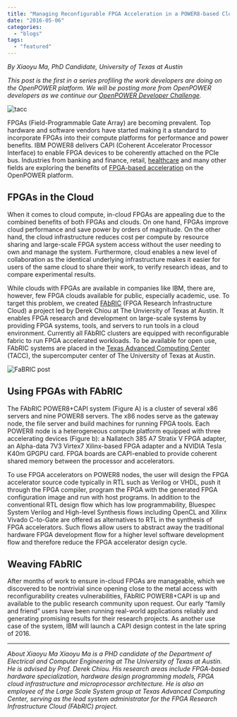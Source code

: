 ```yaml
---
title: "Managing Reconfigurable FPGA Acceleration in a POWER8-based Cloud with FAbRIC"
date: "2016-05-06"
categories: 
  - "blogs"
tags: 
  - "featured"
---
```


_By Xiaoyu Ma, PhD Candidate, University of Texas at Austin_

_This post is the first in a series profiling the work developers are doing on the OpenPOWER platform. We will be posting more from OpenPOWER developers as we continue our [OpenPOWER Developer Challenge](http://openpower.devpost.com)._ 

![tacc](images/tacc.png)

FPGAs (Field-Programmable Gate Array) are becoming prevalent. Top hardware and software vendors have started making it a standard to incorporate FPGAs into their compute platforms for performance and power benefits. IBM POWER8 delivers CAPI (Coherent Accelerator Processor Interface) to enable FPGA devices to be coherently attached on the PCIe bus. Industries from banking and finance, retail, [healthcare](https://openpowerfoundation.org/blogs/genomics-with-apache-spark/) and many other fields are exploring the benefits of [FPGA-based acceleration](https://openpowerfoundation.org/blogs/capi-drives-business-performance/) on the OpenPOWER platform.

## FPGAs in the Cloud

When it comes to cloud compute, in-cloud FPGAs are appealing due to the combined benefits of both FPGAs and clouds. On one hand, FPGAs improve cloud performance and save power by orders of magnitude. On the other hand, the cloud infrastructure reduces cost per compute by resource sharing and large-scale FPGA system access without the user needing to own and manage the system. Furthermore, cloud enables a new level of collaboration as the identical underlying infrastructure makes it easier for users of the same cloud to share their work, to verify research ideas, and to compare experimental results.

While clouds with FPGAs are available in companies like IBM, there are, however, few FPGA clouds available for public, especially academic, use. To target this problem, we created [FAbRIC](https://wikis.utexas.edu/display/fabric/Home) (FPGA Research Infrastructure Cloud) a project led by Derek Chiou at The Unviersity of Texas at Austin. It enables FPGA research and development on large-scale systems by providing FPGA systems, tools, and servers to run tools in a cloud environment. Currently all FAbRIC clusters are equipped with reconfigurable fabric to run FPGA accelerated workloads. To be available for open use, FAbRIC systems are placed in the [Texas Advanced Computing Center](https://www.tacc.utexas.edu/systems/fabric) (TACC), the supercomputer center of The University of Texas at Austin.

![FaBRIC post](images/FaBRIC-post-1.jpg)

## Using FPGAs with FAbRIC

The FAbRIC POWER8+CAPI system (Figure A) is a cluster of several x86 servers and nine POWER8 servers. The x86 nodes serve as the gateway node, the file server and build machines for running FPGA tools. Each POWER8 node is a heterogeneous compute platform equipped with three accelerating devices (Figure b): a Nallatech 385 A7 Stratix V FPGA adapter, an Alpha-data 7V3 Virtex7 Xilinx-based FPGA adapter and a NVIDIA Tesla K40m GPGPU card. FPGA boards are CAPI-enabled to provide coherent shared memory between the processor and accelerators.

To use FPGA accelerators on POWER8 nodes, the user will design the FPGA accelerator source code typically in RTL such as Verilog or VHDL, push it through the FPGA compiler, program the FPGA with the generated FPGA configuration image and run with host programs. In addition to the conventional RTL design flow which has low programmability, Bluespec System Verilog and High-level Synthesis flows including OpenCL and Xilinx Vivado C-to-Gate are offered as alternatives to RTL in the synthesis of FPGA accelerators. Such flows allow users to abstract away the traditional hardware FPGA development flow for a higher level software development flow and therefore reduce the FPGA accelerator design cycle.

## Weaving FAbRIC

After months of work to ensure in-cloud FPGAs are manageable, which we discovered to be nontrivial since opening close to the metal access with reconfigurability creates vulnerabilities, FAbRIC POWER8+CAPI is up and available to the public research community upon request. Our early “family and friend” users have been running real-world applications reliably and generating promising results for their research projects. As another use case of the system, IBM will launch a CAPI design contest in the late spring of 2016.

* * *

_About Xiaoyu Ma Xiaoyu Ma is a PHD candidate of the Department of Electrical and Computer Engineering at The University of Texas at Austin. He is advised by Prof. Derek Chiou. His research areas include FPGA-based hardware specialization, hardware design programming models, FPGA cloud infrastructure and microprocessor architecture. He is also an employee of the Large Scale System group at Texas Advanced Computing Center, serving as the lead system administrator for the FPGA Research Infrastructure Cloud (FAbRIC) project._
